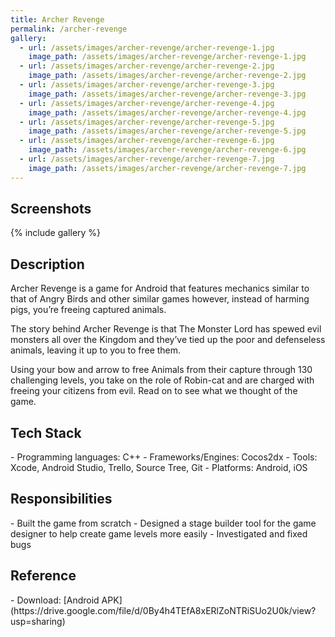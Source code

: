 ```yaml
---
title: Archer Revenge
permalink: /archer-revenge
gallery:
  - url: /assets/images/archer-revenge/archer-revenge-1.jpg
    image_path: /assets/images/archer-revenge/archer-revenge-1.jpg
  - url: /assets/images/archer-revenge/archer-revenge-2.jpg
    image_path: /assets/images/archer-revenge/archer-revenge-2.jpg
  - url: /assets/images/archer-revenge/archer-revenge-3.jpg
    image_path: /assets/images/archer-revenge/archer-revenge-3.jpg
  - url: /assets/images/archer-revenge/archer-revenge-4.jpg
    image_path: /assets/images/archer-revenge/archer-revenge-4.jpg
  - url: /assets/images/archer-revenge/archer-revenge-5.jpg
    image_path: /assets/images/archer-revenge/archer-revenge-5.jpg
  - url: /assets/images/archer-revenge/archer-revenge-6.jpg
    image_path: /assets/images/archer-revenge/archer-revenge-6.jpg
  - url: /assets/images/archer-revenge/archer-revenge-7.jpg
    image_path: /assets/images/archer-revenge/archer-revenge-7.jpg    
---
```


<h2>Screenshots</h2>
{% include gallery %}

<h2>Description</h2>
Archer Revenge is a game for Android that features mechanics similar to that of Angry Birds and other similar games however, instead of harming pigs, you’re freeing captured animals.

The story behind Archer Revenge is that The Monster Lord has spewed evil monsters all over the Kingdom and they’ve tied up the poor and defenseless animals, leaving it up to you to free them.

Using your bow and arrow to free Animals from their capture through 130 challenging levels, you take on the role of Robin-cat and are charged with freeing your citizens from evil. Read on to see what we thought of the game.

<h2>Tech Stack</h2>
- Programming languages: C++
- Frameworks/Engines: Cocos2dx
- Tools: Xcode, Android Studio, Trello, Source Tree, Git
- Platforms: Android, iOS

<h2>Responsibilities</h2>
- Built the game from scratch
- Designed a stage builder tool for the game designer to help create game levels more easily
- Investigated and fixed bugs

<h2>Reference</h2>
- Download: [Android APK](https://drive.google.com/file/d/0By4h4TEfA8xERlZoNTRiSUo2U0k/view?usp=sharing)
